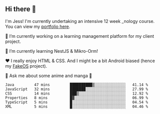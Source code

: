 ## Hi there 👋
I'm Jess! 
I'm currently undertaking an intensive 12 week _nology course. You can view my [portfolio here](https://xjessd.github.io/).


🔭 I’m currently working on a learning management platform for my client project.

🌱 I’m currently learning NestJS & Mikro-Orm!

❤️ I really enjoy HTML & CSS. And I might be a bit Android biased (hence my [FakeOS](https://xjessd.github.io/fakeOS/) project).

💬 Ask me about some anime and manga 📖

<!--START_SECTION:waka-->

```text
Java         47 mins         ██████████▒░░░░░░░░░░░░░░   41.14 %
JavaScript   32 mins         ███████░░░░░░░░░░░░░░░░░░   27.99 %
CSS          14 mins         ███▒░░░░░░░░░░░░░░░░░░░░░   12.92 %
Properties   8 mins          █▓░░░░░░░░░░░░░░░░░░░░░░░   06.99 %
TypeScript   5 mins          █░░░░░░░░░░░░░░░░░░░░░░░░   04.54 %
XML          5 mins          █░░░░░░░░░░░░░░░░░░░░░░░░   04.46 %
```

<!--END_SECTION:waka-->

<!--
**xJessD/xJessd** is a ✨ _special_ ✨ repository because its `README.md` (this file) appears on your GitHub profile.

Here are some ideas to get you started:

- 👯 I’m looking to collaborate on ...
- 🤔 I’m looking for help with ...
- 💬 Ask me about ...
- 📫 How to reach me: ...
- 😄 Pronouns: ...
- ⚡ Fun fact: ...
[![Jess's GitHub stats](https://github-readme-stats.vercel.app/api?username=xJessD&theme=gotham)](https://github.com/xJessD/github-readme-stats)
-->
